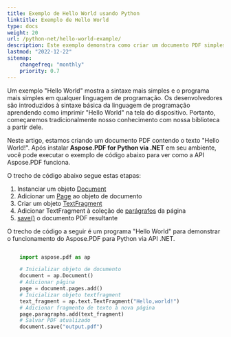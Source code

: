 ```yaml
---
title: Exemplo de Hello World usando Python
linktitle: Exemplo de Hello World
type: docs
weight: 20
url: /python-net/hello-world-example/
description: Este exemplo demonstra como criar um documento PDF simples com o texto Hello World usando Aspose.PDF para Python via .NET.
lastmod: "2022-12-22"
sitemap:
    changefreq: "monthly"
    priority: 0.7
---
```


Um exemplo "Hello World" mostra a sintaxe mais simples e o programa mais simples em qualquer linguagem de programação. Os desenvolvedores são introduzidos à sintaxe básica da linguagem de programação aprendendo como imprimir "Hello World" na tela do dispositivo. Portanto, começaremos tradicionalmente nosso conhecimento com nossa biblioteca a partir dele.

Neste artigo, estamos criando um documento PDF contendo o texto "Hello World!". Após instalar **Aspose.PDF for Python via .NET** em seu ambiente, você pode executar o exemplo de código abaixo para ver como a API Aspose.PDF funciona.

O trecho de código abaixo segue estas etapas:

1. Instanciar um objeto [Document](https://reference.aspose.com/pdf/python-net/aspose.pdf/document/)
1. Adicionar um [Page](https://reference.aspose.com/pdf/python-net/aspose.pdf/page/) ao objeto de documento
1. Criar um objeto [TextFragment](https://reference.aspose.com/pdf/python-net/aspose.pdf.text/textfragment/)
1. Adicionar TextFragment à coleção de [parágrafos](https://reference.aspose.com/pdf/python-net/aspose.pdf/page/#properties) da página
1. [save()](https://reference.aspose.com/pdf/python-net/aspose.pdf/document/#methods) o documento PDF resultante

O trecho de código a seguir é um programa "Hello World" para demonstrar o funcionamento do Aspose.PDF para Python via API .NET.

```python

    import aspose.pdf as ap

    # Inicializar objeto de documento
    document = ap.Document()
    # Adicionar página
    page = document.pages.add()
    # Inicializar objeto textfragment
    text_fragment = ap.text.TextFragment("Hello,world!")
    # Adicionar fragmento de texto à nova página
    page.paragraphs.add(text_fragment)
    # Salvar PDF atualizado
    document.save("output.pdf")
```